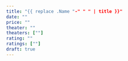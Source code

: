 ```yaml
---
title: "{{ replace .Name "-" " " | title }}"
date: ""
price: ""
theater: ""
theaters: [""]
rating: ""
ratings: [""]
draft: true
---
```

